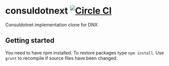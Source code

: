 # consuldotnext [![Circle CI](https://circleci.com/gh/rtezli/consuldotnext.svg?style=svg)](https://circleci.com/gh/rtezli/consuldotnext)

Consuldotnet implementation clone for DNX

## Getting started

You need to have npm installed. To restore packages type `npm install`.
Use `grunt` to recompile if source files have been changed.
